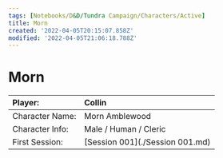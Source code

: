 ```yaml
---
tags: [Notebooks/D&D/Tundra Campaign/Characters/Active]
title: Morn
created: '2022-04-05T20:15:07.858Z'
modified: '2022-04-05T21:06:18.788Z'
---
```


# Morn

| Player: | Collin |
| :----- | :----- |
| Character Name: | Morn Amblewood |
| Character Info: | Male / Human / Cleric |
| First Session: | [Session 001](./Session 001.md) |
